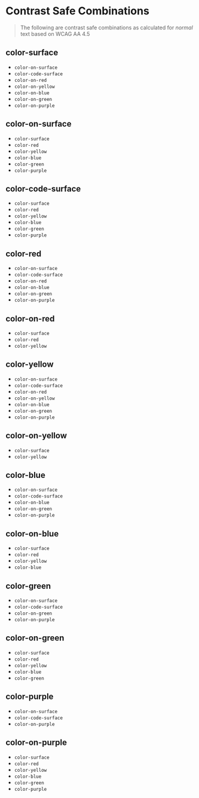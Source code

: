 # Contrast Safe Combinations

> The following are contrast safe combinations as calculated for _normal_ text based on WCAG AA 4.5

## color-surface
  - `color-on-surface`
  - `color-code-surface`
  - `color-on-red`
  - `color-on-yellow`
  - `color-on-blue`
  - `color-on-green`
  - `color-on-purple`

## color-on-surface
  - `color-surface`
  - `color-red`
  - `color-yellow`
  - `color-blue`
  - `color-green`
  - `color-purple`

## color-code-surface
  - `color-surface`
  - `color-red`
  - `color-yellow`
  - `color-blue`
  - `color-green`
  - `color-purple`

## color-red
  - `color-on-surface`
  - `color-code-surface`
  - `color-on-red`
  - `color-on-blue`
  - `color-on-green`
  - `color-on-purple`

## color-on-red
  - `color-surface`
  - `color-red`
  - `color-yellow`

## color-yellow
  - `color-on-surface`
  - `color-code-surface`
  - `color-on-red`
  - `color-on-yellow`
  - `color-on-blue`
  - `color-on-green`
  - `color-on-purple`

## color-on-yellow
  - `color-surface`
  - `color-yellow`

## color-blue
  - `color-on-surface`
  - `color-code-surface`
  - `color-on-blue`
  - `color-on-green`
  - `color-on-purple`

## color-on-blue
  - `color-surface`
  - `color-red`
  - `color-yellow`
  - `color-blue`

## color-green
  - `color-on-surface`
  - `color-code-surface`
  - `color-on-green`
  - `color-on-purple`

## color-on-green
  - `color-surface`
  - `color-red`
  - `color-yellow`
  - `color-blue`
  - `color-green`

## color-purple
  - `color-on-surface`
  - `color-code-surface`
  - `color-on-purple`

## color-on-purple
  - `color-surface`
  - `color-red`
  - `color-yellow`
  - `color-blue`
  - `color-green`
  - `color-purple`

